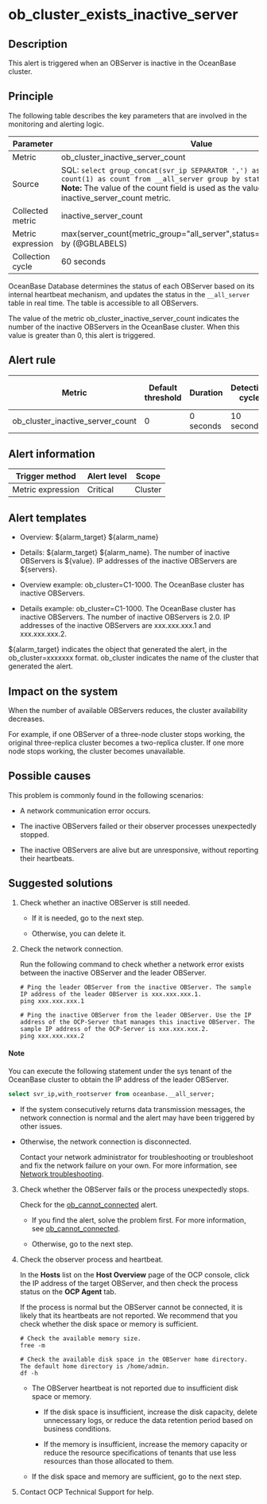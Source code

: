 ob_cluster_exists_inactive_server
======================================================



**Description**
------------------------------------

This alert is triggered when an OBServer is inactive in the OceanBase cluster.

Principle
------------------------------

The following table describes the key parameters that are involved in the monitoring and alerting logic.


|     Parameter     |                                                                                                                                              Value                                                                                                                                              |
|-------------------|-------------------------------------------------------------------------------------------------------------------------------------------------------------------------------------------------------------------------------------------------------------------------------------------------|
| Metric            | ob_cluster_inactive_server_count                                                                                                                                                                                                                                                                |
| Source            | SQL: ```select group_concat(svr_ip SEPARATOR ',') as servers, status, count(1) as count from __all_server group by status; ```  </br>**Note:**  The value of the count field is used as the value of the inactive_server_count metric. |
| Collected metric  | inactive_server_count                                                                                                                                                                                                                                                                           |
| Metric expression | max(server_count{metric_group="all_server",status="inactive",@LABELS}) by (@GBLABELS)                                                                                                                                                                                                           |
| Collection cycle  | 60 seconds                                                                                                                                                                                                                                                                                      |



OceanBase Database determines the status of each OBServer based on its internal heartbeat mechanism, and updates the status in the `__all_server` table in real time. The table is accessible to all OBServers.

The value of the metric ob_cluster_inactive_server_count indicates the number of the inactive OBServers in the OceanBase cluster. When this value is greater than 0, this alert is triggered.

**Alert rule**
-----------------------------------



|              Metric              | Default threshold | Duration  | Detection cycle | Time before clearance |
|----------------------------------|-------------------|-----------|-----------------|-----------------------|
| ob_cluster_inactive_server_count | 0                 | 0 seconds | 10 seconds      | 5 minutes             |



**Alert information**
------------------------------------------



|  Trigger method   | Alert level |  Scope  |
|-------------------|-------------|---------|
| Metric expression | Critical    | Cluster |



**Alert templates**
----------------------------------------

* Overview: \${alarm_target} ${alarm_name}



* Details: \${alarm_target} \${alarm_name}. The number of inactive OBServers is \${value}. IP addresses of the inactive OBServers are \${servers}.



* Overview example: ob_cluster=C1-1000. The OceanBase cluster has inactive OBServers.



* Details example: ob_cluster=C1-1000. The OceanBase cluster has inactive OBServers. The number of inactive OBServers is 2.0. IP addresses of the inactive OBServers are xxx.xxx.xxx.1 and xxx.xxx.xxx.2.






${alarm_target} indicates the object that generated the alert, in the ob_cluster=xxxxxxx format. ob_cluster indicates the name of the cluster that generated the alert.

**Impact on the system**
---------------------------------------------

When the number of available OBServers reduces, the cluster availability decreases.

For example, if one OBServer of a three-node cluster stops working, the original three-replica cluster becomes a two-replica cluster. If one more node stops working, the cluster becomes unavailable.

**Possible causes**
----------------------------------------

This problem is commonly found in the following scenarios:

* A network communication error occurs.



* The inactive OBServers failed or their observer processes unexpectedly stopped.



* The inactive OBServers are alive but are unresponsive, without reporting their heartbeats.






**Suggested solutions**
--------------------------------------------

1. Check whether an inactive OBServer is still needed.

   * If it is needed, go to the next step.



   * Otherwise, you can delete it.






2. Check the network connection.

   Run the following command to check whether a network error exists between the inactive OBServer and the leader OBServer.

   ```shell
   # Ping the leader OBServer from the inactive OBServer. The sample IP address of the leader OBServer is xxx.xxx.xxx.1.
   ping xxx.xxx.xxx.1

   # Ping the inactive OBServer from the leader OBServer. Use the IP address of the OCP-Server that manages this inactive OBServer. The sample IP address of the OCP-Server is xxx.xxx.xxx.2.
   ping xxx.xxx.xxx.2
   ```


  <main id="notice" type='explain'>
    <h4>Note</h4>
    <p>You can execute the following statement under the sys tenant of the OceanBase cluster to obtain the IP address of the leader OBServer.</p>
  </main>

   ```sql
   select svr_ip,with_rootserver from oceanbase.__all_server;
   ```


   * If the system consecutively returns data transmission messages, the network connection is normal and the alert may have been triggered by other issues.



   * Otherwise, the network connection is disconnected.

     Contact your network administrator for troubleshooting or troubleshoot and fix the network failure on your own. For more information, see [Network troubleshooting](../4.alarm-appendix/6.network-troubleshooting.md).





3. Check whether the OBServer fails or the process unexpectedly stops.

   Check for the [ob_cannot_connected](../2.ob-alert/1.ob_cannot_connected-observer-cannot-be-connected.md) alert.
   * If you find the alert, solve the problem first. For more information, see [ob_cannot_connected](../2.ob-alert/1.ob_cannot_connected-observer-cannot-be-connected.md).



   * Otherwise, go to the next step.






4. Check the observer process and heartbeat.

   In the **Hosts** list on the **Host Overview** page of the OCP console, click the IP address of the target OBServer, and then check the process status on the **OCP Agent** tab.

   If the process is normal but the OBServer cannot be connected, it is likely that its heartbeats are not reported. We recommend that you check whether the disk space or memory is sufficient.

   ```shell
   # Check the available memory size.
   free -m

   # Check the available disk space in the OBServer home directory. The default home directory is /home/admin.
   df -h
   ```


   * The OBServer heartbeat is not reported due to insufficient disk space or memory.

     * If the disk space is insufficient, increase the disk capacity, delete unnecessary logs, or reduce the data retention period based on business conditions.



     * If the memory is insufficient, increase the memory capacity or reduce the resource specifications of tenants that use less resources than those allocated to them.






   * If the disk space and memory are sufficient, go to the next step.






5. Contact OCP Technical Support for help.






